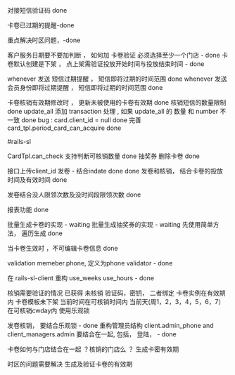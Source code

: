 对接短信验证码 done

卡卷已过期的提醒-done

重点解决时区问题，-done


客户服务日期要不要加判断 ， 如何加
卡卷验证 必须选择至少一个门店 - done
卡卷默认创建是下架 ， 点上架需验证投放开始时间与投放结束时间 - done

whenever 发送 短信过期提醒 ， 短信即将过期的时间范围 done
whenever 发送 会员身份即将过期提醒 ， 短信即将过期的时间范围 done 

卡卷核销有效期修改时 ， 更新未被使用的卡卷有效期 done
核销短信的数量限制 done
update_all 添加 transaction 处理 , 如果 update_all 的 数量 和 number 不一致 done
bug : card.client_id = null  done
完善 card_tpl.period_card_can_acquire done

#rails-sl

CardTpl.can_check 支持判断可核销数量 done
抽奖券 删除卡卷 done

接口上传client_id
发卷 - 结合indate done done
发卷和核销， 结合卡卷的投放时间及有效时间 done 

发卷结合没人限领次数及没时间段限领次数 done

报表功能 done

批量生成卡卷的实现 - waiting
批量生成抽奖券的实现 - waiting
先使用简单方法， 遍历生成 done

当卡卷生效时 ，不可编辑卡卷信息 done

validation 
	memeber.phone, 定义为phone validator - done

在 rails-sl-client 重构 use_weeks use_hours - done

核销需要验证的情况
	已获得
	未核销
	验证码，密钥， 二者绑定
	卡卷实例在有效期内
	卡卷模板未下架
	当前时间在可核销时间内
	当前天(周1，2，3，4，5，6，7）在可核销cwday内
	使用乐观锁


发卷核销， 要结合乐观锁 - done
重构管理员结构 client.admin_phone and client_managers.admin 要结合在一起, 包括， 登陆，  - done

卡卷如何与门店结合在一起 ？核销的门店么 ？
生成卡密有效期

时区的问题需要解决 生成及验证卡卷的有效期

